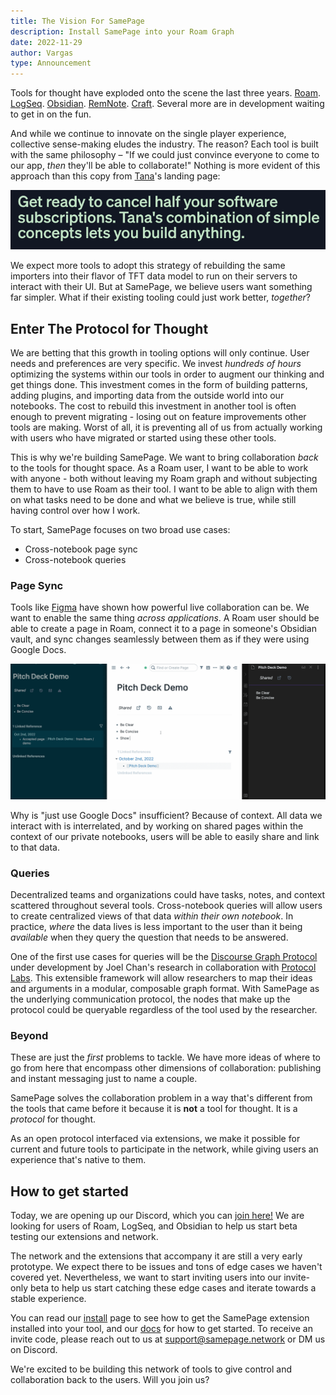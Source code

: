 ```yaml
---
title: The Vision For SamePage
description: Install SamePage into your Roam Graph
date: 2022-11-29
author: Vargas
type: Announcement
---
```


Tools for thought have exploded onto the scene the last three years. [Roam](https://roamresearch.com). [LogSeq](https://logseq.io). [Obsidian](https://obsidian.md). [RemNote](https://remnote.com). [Craft](https://craft.do). Several more are in development waiting to get in on the fun.

And while we continue to innovate on the single player experience, collective sense-making eludes the industry. The reason? Each tool is built with the same philosophy – "If we could just convince everyone to come to our app, _then_ they'll be able to collaborate!" Nothing is more evident of this approach than this copy from [Tana](https://tana.inc)'s landing page:

![](../images/blog/the_vision_for_samepage/ourapp.png)

We expect more tools to adopt this strategy of rebuilding the same importers into their flavor of TFT data model to run on their servers to interact with their UI. But at SamePage, we believe users want something far simpler. What if their existing tooling could just work better, _together_?

## Enter The Protocol for Thought

We are betting that this growth in tooling options will only continue. User needs and preferences are very specific. We invest _hundreds of hours_ optimizing the systems within our tools in order to augment our thinking and get things done. This investment comes in the form of building patterns, adding plugins, and importing data from the outside world into our notebooks. The cost to rebuild this investment in another tool is often enough to prevent migrating - losing out on feature improvements other tools are making. Worst of all, it is preventing all of us from actually working with users who have migrated or started using these other tools.

This is why we're building SamePage. We want to bring collaboration _back_ to the tools for thought space. As a Roam user, I want to be able to work with anyone - both without leaving my Roam graph and without subjecting them to have to use Roam as their tool. I want to be able to align with them on what tasks need to be done and what we believe is true, while still having control over how I work.

To start, SamePage focuses on two broad use cases:

- Cross-notebook page sync
- Cross-notebook queries

### Page Sync

Tools like [Figma](https://www.figma.com/) have shown how powerful live collaboration can be. We want to enable the same thing _across applications_. A Roam user should be able to create a page in Roam, connect it to a page in someone's Obsidian vault, and sync changes seamlessly between them as if they were using Google Docs.

![_An early prototype of SamePage_](../images/blog/the_vision_for_samepage/demo.gif)

Why is "just use Google Docs" insufficient? Because of context. All data we interact with is interrelated, and by working on shared pages within the context of our private notebooks, users will be able to easily share and link to that data.

### Queries

Decentralized teams and organizations could have tasks, notes, and context scattered throughout several tools. Cross-notebook queries will allow users to create centralized views of that data _within their own notebook_. In practice, _where_ the data lives is less important to the user than it being _available_ when they query the question that needs to be answered.

One of the first use cases for queries will be the [Discourse Graph Protocol](https://discoursegraph.com) under development by Joel Chan's research in collaboration with [Protocol Labs](https://protocol.ai). This extensible framework will allow researchers to map their ideas and arguments in a modular, composable graph format. With SamePage as the underlying communication protocol, the nodes that make up the protocol could be queryable regardless of the tool used by the researcher.

### Beyond

These are just the _first_ problems to tackle. We have more ideas of where to go from here that encompass other dimensions of collaboration: publishing and instant messaging just to name a couple.

SamePage solves the collaboration problem in a way that's different from the tools that came before it because it is **not** a tool for thought. It is a _protocol_ for thought.

As an open protocol interfaced via extensions, we make it possible for current and future tools to participate in the network, while giving users an experience that's native to them.

## How to get started

Today, we are opening up our Discord, which you can [join here!](https://discord.gg/UpKAfUvUPd) We are looking for users of Roam, LogSeq, and Obsidian to help us start beta testing our extensions and network.

The network and the extensions that accompany it are still a very early prototype. We expect there to be issues and tons of edge cases we haven't covered yet. Nevertheless, we want to start inviting users into our invite-only beta to help us start catching these edge cases and iterate towards a stable experience.

You can read our [install](https://samepage.network/install) page to see how to get the SamePage extension installed into your tool, and our [docs](https://samepage.network/docs) for how to get started. To receive an invite code, please reach out to us at support@samepage.network or DM us on Discord.

We're excited to be building this network of tools to give control and collaboration back to the users. Will you join us?
